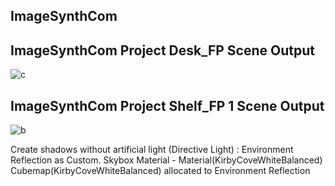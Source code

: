 ## ImageSynthCom 

## ImageSynthCom Project Desk_FP Scene Output
![c](https://user-images.githubusercontent.com/38905066/119690556-c2e9e100-be84-11eb-970c-bd1a09982e53.PNG)
 
## ImageSynthCom Project Shelf_FP 1 Scene Output
![b](https://user-images.githubusercontent.com/38905066/119690579-c67d6800-be84-11eb-9ade-ae5b09c1dd2e.PNG)

Create shadows without artificial light (Directive Light)
: Environment Reflection as Custom.
Skybox Material - Material(KirbyCoveWhiteBalanced)
Cubemap(KirbyCoveWhiteBalanced) allocated to Environment Reflection
